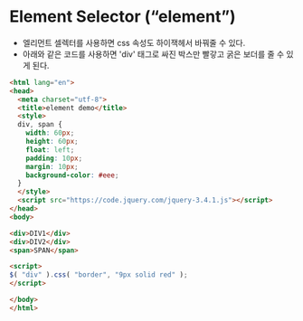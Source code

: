 # Element Selector (“element”)

- 엘리먼트 셀렉터를 사용하면 css 속성도 하이잭헤서 바꿔줄 수 있다.
- 아래와 같은 코드를 사용하면 'div' 태그로 싸진 박스만 빨갛고 굵은 보더를 줄 수 있게 된다.

```html
<html lang="en">
<head>
  <meta charset="utf-8">
  <title>element demo</title>
  <style>
  div, span {
    width: 60px;
    height: 60px;
    float: left;
    padding: 10px;
    margin: 10px;
    background-color: #eee;
  }
  </style>
  <script src="https://code.jquery.com/jquery-3.4.1.js"></script>
</head>
<body>

<div>DIV1</div>
<div>DIV2</div>
<span>SPAN</span>

<script>
$( "div" ).css( "border", "9px solid red" );
</script>

</body>
</html>
```
